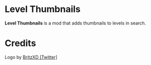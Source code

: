 # Level Thumbnails

**Level Thumbnails** is a mod that adds thumbnails to levels in search.

# Credits

Logo by [BritzXD [Twitter]](https://twitter.com/BriftXD)